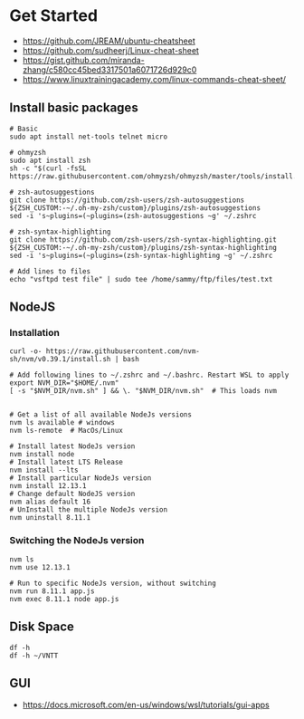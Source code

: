 # Get Started

- https://github.com/JREAM/ubuntu-cheatsheet
- https://github.com/sudheerj/Linux-cheat-sheet
- https://gist.github.com/miranda-zhang/c580cc45bed3317501a6071726d929c0
- https://www.linuxtrainingacademy.com/linux-commands-cheat-sheet/

## Install basic packages

```shell
# Basic
sudo apt install net-tools telnet micro

# ohmyzsh
sudo apt install zsh
sh -c "$(curl -fsSL https://raw.githubusercontent.com/ohmyzsh/ohmyzsh/master/tools/install.sh)"

# zsh-autosuggestions
git clone https://github.com/zsh-users/zsh-autosuggestions ${ZSH_CUSTOM:-~/.oh-my-zsh/custom}/plugins/zsh-autosuggestions
sed -i 's~plugins=(~plugins=(zsh-autosuggestions ~g' ~/.zshrc

# zsh-syntax-highlighting
git clone https://github.com/zsh-users/zsh-syntax-highlighting.git ${ZSH_CUSTOM:-~/.oh-my-zsh/custom}/plugins/zsh-syntax-highlighting
sed -i 's~plugins=(~plugins=(zsh-syntax-highlighting ~g' ~/.zshrc
```


```shell
# Add lines to files
echo "vsftpd test file" | sudo tee /home/sammy/ftp/files/test.txt
```

## NodeJS
### Installation
```shell
curl -o- https://raw.githubusercontent.com/nvm-sh/nvm/v0.39.1/install.sh | bash

# Add following lines to ~/.zshrc and ~/.bashrc. Restart WSL to apply
export NVM_DIR="$HOME/.nvm"
[ -s "$NVM_DIR/nvm.sh" ] && \. "$NVM_DIR/nvm.sh"  # This loads nvm


# Get a list of all available NodeJs versions
nvm ls available # windows
nvm ls-remote  # MacOs/Linux

# Install latest NodeJs version
nvm install node
# Install latest LTS Release
nvm install --lts
# Install particular NodeJs version
nvm install 12.13.1
# Change default NodeJS version
nvm alias default 16
# UnInstall the multiple NodeJs version
nvm uninstall 8.11.1
```

### Switching the NodeJs version
```shell
nvm ls
nvm use 12.13.1

# Run to specific NodeJs version, without switching
nvm run 8.11.1 app.js
nvm exec 8.11.1 node app.js
```

## Disk Space
```shell
df -h
df -h ~/VNTT
```

## GUI
- https://docs.microsoft.com/en-us/windows/wsl/tutorials/gui-apps
